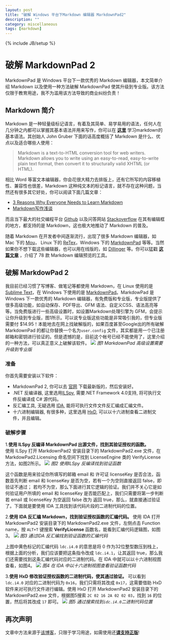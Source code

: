 ```yaml
---
layout: post
title: "破解 Windows 平台下Markdown 编辑器 MarkdownPad2"
description: ""
category: miscellaneous 
tags: [markdown]
---
```

{% include JB/setup %}

# 破解 MarkdownPad 2 

MarkdownPad 是 Windows 平台下一款优秀的 Markdown 编辑器，本文简单介绍 Markdown 以及使用一种方法破解 MarkdownPad 使其升级到专业版。该方法仅限于教育用途，我不为滥用该方法导致的商业纠纷负责！

## Markdown 简介
Markdown 是一种轻量级标记语言，有着及其简单、易学易用的语法，任何人在几分钟之内都可以掌握其基本语法并用来写作，你可以在 [**这里**](http://daringfireball.net/projects/markdown/syntax) 学习markdown的基本语法。其创始人 John Gruber 下面的话高度概括了 Markdown 是什么、优点以及适合哪些人使用：
>Markdown is a text-to-HTML conversion tool for web writers. Markdown allows you to write using an easy-to-read, easy-to-write plain text format, then convert it to structurally valid XHTML (or HTML).

相比 Word 等富文本编辑器，你会花很大精力去排版上，还有它所写的内容移植性、兼容性也很差，Markdown 这种纯文本的标记语言，就不存在这种问题，当然还有很多其它好处，你可以阅读下面几篇文章：

* [3 Reasons Why Everyone Needs to Learn Markdown](http://readwrite.com/2012/04/17/why-you-need-to-learn-markdown#awesm=~ooxRM0YgMdu35E)
* [Markdown写作浅谈](http://jianshu.io/p/PpDNMG)

而且当下最大的社交编程平台 [Github](https://github.com/) 以及问答网站 [Stackoverflow](http://stackoverflow.com/) 在其有编辑框的地方，都支持的是 Markdown，这也极大地推动了 Markdown 的普及。

随着 Markdown 在开发者中间逐渐流行，出现了很多 Markdown 编辑器，如 Mac 下的 [Mou](http://mouapp.com/)， Linux 下的 [ReTex](http://sourceforge.net/p/retext/home/ReText/)，Windows 下的 [MarkdownPad](http://markdownpad.com/) 等等。当然如果你不想下载这些编辑器，也可以用在线版的，如 [Dillinger](http://dillinger.io/) 等。你可以猛戳 [**这篇文章**](http://mashable.com/2013/06/24/markdown-tools/) ，介绍了 78 款 Markdown 编辑预览的工具。


## 破解 MarkdowPad 2
我目前已经习惯了写博客、做笔记等都使用 Markdown，在 Linux 使用的是 [Sublime Text](http://www.sublimetext.com/)，在 Windows 下使用的是 [MarkdownPad](http://markdownpad.com/)。MarkdowPad 是 Windows 下一款优秀的 Markdown 编辑器，有免费版和专业版，专业版提供了很多高级功能，如自动保存、PDF导出、GFM 语法、自定义CSS、语法高亮等等。当免费版进行一些高级设置时，如设置Markdown处理引擎为 GFM，会提示让你升级到专业版，图1所示。可以说专业版这些功能是非常吸引我的，但专业版需要付 $14.95！本能地去在网上找破解版的，如果百度甚至Google出的所有破解 MarkdownPad 的都让你替换一个名为`user.config` 文件，其实都是用一个已注册邮箱和密钥进行验证的。但是遗憾的是，目前这个帐号已经不能使用了，这里介绍的一种方法，可以真正意义上破解该软件。
![](http://i.imgur.com/MLmcISF.png)
*图1 MarkdownPad 高级设置需要升级到专业版*

### 准备
你首先需要安装以下软件：

* MarkdownPad 2, 你可以去 [官网](https://markdownpad.com/download.html) 下载最新版的，然后安装好。
* .NET 反编译器, 这里选用[ILSpy](http://ilspy.net/), 需要.NET Framework 4.0支持, 将可执行文件反编译成 C# 源代码。
* 反汇编工具, 无疑选用 [IDA](https://hex-rays.com/products/ida/index.shtml), 能将可执行文件文件反汇编成汇编文件。
* 十六进制编辑器, 有很多种，这里选用 [HxD](http://mh-nexus.de/en/hxd/), 可以以十六进制查看二进制文件，并且编辑。

### 破解步骤

1.**使用 ILSpy 反编译 MarkdownPad 出源文件，找到其验证授权的函数。**   
使用 ILSpy 打开 MarkdownPad2 安装目录下的 MarkdownPad2.exe 文件，在 MarkdowPad2.Licensing 命名空间下找到 LicenseEngine 类的 VerifyLicense 方法，如图2所示。
![](http://i.imgur.com/z0mhKkX.png)
*图2 使用ILSpy 反编译找到验证函数*

这个函数是用来验证你所填写的邮箱 email 和 许可证 licenseKey 是否合法，函数首先判断 email 和 licenseKey 是否为空，若有一个为空则直接返回 false，即验证不通过； 若均不为空，那么下面进行其它逻辑的验证。我们并不关心它是如何验证用户所填的 email 和 licenseKey 是否能匹配上，我们只需要将第一步判断若 email 或 licenseKey 为空返回 false 改为 返回 true，那么，就直接通过验证了。下面就是要使用 IDA 工具找到该代码片段的二进制代码的位置。

2.**使用 IDA 反汇编 Markdown，找到验证授权函数的汇编代码。**
使用 IDA 打开 MarkdownPad2 安装目录下的 MarkdownPad2.exe 文件，左侧点击 Function name，按 `ALT+T` 键搜索 **VerifyLicense** 函数名，能看到汇编代码逻辑图，如图3。
![](http://i.imgur.com/a17IM57.png)
*图3 通过IDA 反汇编找到验证函数的汇编代码*

上图中黄色标记的汇编代码 `ldc.i4.0` 的意思是将 0 作为32位整型数压到栈上，根据上面的分析，我们应该要把这条指令改成 `ldc.i4.1`，让其返回 true，那么我们还需要找到这条汇编代码对应的二进制代码。在 IDA 中就可以以十六进制视图查看，如图4。
![](http://i.imgur.com/ryjoUzD.png)
*图4 在 IDA 中以十六进制视图查看验证函数代码*

3.**使用 HxD 修改验证授权函数的二进制代码，使其通过验证。**
可以看到 `ldc.i4.0` 对应的二进制代码为 `0x16`，我们只需将其改成 `0x17`，这需要借助 HxD 软件来对可执行文件进行编辑。使用 HxD 打开 MarkdownPad2 安装目录下的 MarkdownPad2.exe 文件，根据图5搜索 `2C 02 16 2A 02 02 03`，找到 `16` 的位置，然后将其改成 `17` 即可。
![](http://i.imgur.com/iZDxHSh.png)
*图5 通过搜索找到`idc.i4.0`二进制代码位置*

## 再次声明
文章中方法来源于[该博客](http://iamjuza.blogspot.com/2013/09/unlocking-markdownpad-2.html)，只限于学习用途，如需使用还[**请支持正版**](https://markdownpad.com/buy.html)!
 
 
